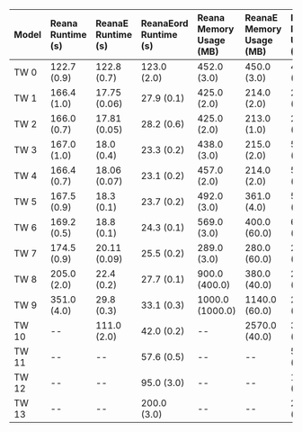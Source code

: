 | Model   | Reana Runtime (s)   | ReanaE Runtime (s)   | ReanaEord Runtime (s)   | Reana Memory Usage (MB)   | ReanaE Memory Usage (MB)   | ReanaEord Memory Usage (MB)   |
|:--------|:--------------------|:---------------------|:------------------------|:--------------------------|:---------------------------|:------------------------------|
| TW 0    | 122.7 (0.9)         | 122.8 (0.7)          | 123.0 (2.0)             | 452.0 (3.0)               | 450.0 (3.0)                | 451.0 (3.0)                   |
| TW 1    | 166.4 (1.0)         | 17.75 (0.06)         | 27.9 (0.1)              | 425.0 (2.0)               | 214.0 (2.0)                | 214.0 (2.0)                   |
| TW 2    | 166.0 (0.7)         | 17.81 (0.05)         | 28.2 (0.6)              | 425.0 (2.0)               | 213.0 (1.0)                | 279.0 (2.0)                   |
| TW 3    | 167.0 (1.0)         | 18.0 (0.4)           | 23.3 (0.2)              | 438.0 (3.0)               | 215.0 (2.0)                | 564.0 (2.0)                   |
| TW 4    | 166.4 (0.7)         | 18.06 (0.07)         | 23.1 (0.2)              | 457.0 (2.0)               | 214.0 (2.0)                | 581.0 (2.0)                   |
| TW 5    | 167.5 (0.9)         | 18.3 (0.1)           | 23.7 (0.2)              | 492.0 (3.0)               | 361.0 (4.0)                | 593.0 (2.0)                   |
| TW 6    | 169.2 (0.5)         | 18.8 (0.1)           | 24.3 (0.1)              | 569.0 (3.0)               | 400.0 (60.0)               | 604.0 (2.0)                   |
| TW 7    | 174.5 (0.9)         | 20.11 (0.09)         | 25.5 (0.2)              | 289.0 (3.0)               | 280.0 (60.0)               | 214.0 (2.0)                   |
| TW 8    | 205.0 (2.0)         | 22.4 (0.2)           | 27.7 (0.1)              | 900.0 (400.0)             | 380.0 (40.0)               | 214.0 (2.0)                   |
| TW 9    | 351.0 (4.0)         | 29.8 (0.3)           | 33.1 (0.3)              | 1000.0 (1000.0)           | 1140.0 (60.0)              | 233.3 (1.0)                   |
| TW 10   | --                  | 111.0 (2.0)          | 42.0 (0.2)              | --                        | 2570.0 (40.0)              | 340.0 (20.0)                  |
| TW 11   | --                  | --                   | 57.6 (0.5)              | --                        | --                         | 540.0 (20.0)                  |
| TW 12   | --                  | --                   | 95.0 (3.0)              | --                        | --                         | 1100.0 (500.0)                |
| TW 13   | --                  | --                   | 200.0 (3.0)             | --                        | --                         | 2000.0 (2000.0)               |